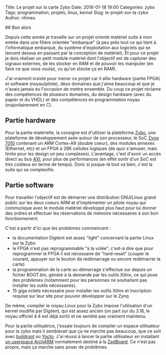 Title: Le projet sur la carte Zybo
Date: 2016-01-18 19:00
Categories: zybo
Tags: programmation, projets, linux, kernel
Slug: le-projet-sur-la-zybo
Author: ntimeu

## Bon alors

Depuis cette année je travaille sur un projet orienté matériel suite à mon
entrée dans une filière orientée "embarqué" (à peu près tout ce qui tient à
l'informatique embarqué, du système d'exploitation aux logiciels qui se
lancent dessus en passant par la conception de matériel). Et pour ce projet
je dois réaliser un petit module matériel dont l'objectif est de capturer
des signaux externes, de les stocker en RAM et de pouvoir les manipuler (en
faire ce que vous voulez, vu qu'on stocke ça en RAM).

J'ai vraiment insisté pour mener ce projet car il allie hardware (partie
FPGA) et software (noyau/pilote), deux domaines que j'aime beaucoup et que
je n'avais jamais eu l'occasion de mettre ensemble. Du coup ce projet
réclame des compétences de plusieurs domaines, du design hardware (avec du
papier et du VHDL) et des compétences en programmation noyau
(majoritairement en C).

## Partie hardware

Pour la partie matérielle, la consigne est d'utiliser la plateforme
[Zybo](http://store.digilentinc.com/zybo-zynq-7000-arm-fpga-soc-trainer-board/),
une plateforme de développement axée autour de son processeur, le SoC
[Zynq 7010](https://en.wikipedia.org/wiki/Xilinx#Zynq) contenant un ARM
Cortex-A9 (double coeur), des modules annexes (Ethernet, etc) et un FPGA
à 28K cellules logiques (de quoi s'amuser, mais limite pour les design un
peu complexes). L'avantage, c'est d'avoir un accès direct au bus
[AXI](https://en.wikipedia.org/wiki/Advanced_Microcontroller_Bus_Architecture),
pour plus de performances (en effet sortir d'un SoC est très coûteux en
terme de temps). Donc si jusque-là tout va bien, c'est la suite qui se
complexifie.

## Partie software

Pour travailler l'objectif est de démarrer une distribution GNU/Linux grand
public sur les deux coeurs ARM et d'implémenter un pilote noyau qui
communique avec le module matériel développé plus haut pour lui donner des
ordres et effectuer les réservations de mémoire nécessaires à son bon
fonctionnement.

C'est à partir d'ici que les problèmes commencent :

* la documentation Digilent est assez "light" concernant la partie Linux sur
la Zybo
* le FPGA n'est pas reprogrammable "à la volée", c'est-à dire que pour reprogrammer le FPGA il est nécessaire de "hard-reset" (couper le courant,
appuyer sur le bouton de redémarrage ou encore redémarrer la carte)
* la programmation de la carte au démarrage s'effectue sur depuis un fichier
BOOT.bin, généré à la demande par les outils Xilinx, ce qui pose des
problèmes (notamment pour les personnes ne souhaitant pas installer les
outils nécessaires).
* 15 giga octets nécessaire pour installer les outils Xilinx et inscription
requise sur leur site pour pouvoir développer sur le Zynq

De même, compiler le noyau Linux pour la Zybo impose l'utilisation d'un
kernel modifié par Digilent, qui est assez ancien (on part sur du 3.18,
le noyau officiel 4.4 est déjà sorti) et ne semble pas vraiment maintenu.

Pour la partie utilisatrice, j'essaie toujours de compiler un espace
utilisateur pour la zybo mais il semblerait que ça ne marche pas beaucoup,
que ce soit avec [buildroot](https://busybox.net/) ou
[Yocto](https://www.yoctoproject.org/). J'ai réussi à lancer la partie
utilisateur en installant [un userspace
ArchARM](http://archlinuxarm.org/platforms/armv7/xilinx/zedboard)
normalement destiné à la [ZedBoard](http://zedboard.org/product/zedboard).
Ce n'est pas propre, mais ça marche sans poser de problèmes.
